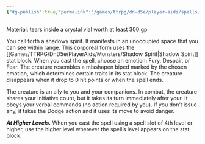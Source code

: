 ```yaml
---
{"dg-publish":true,"permalink":"/games/ttrpg/dn-d5e/player-aids/spells/level-3/summon-shadowspawn/","tags":["ttrpg/dnd/5e","concentration","verbal","somatic","material","spell"],"noteIcon":""}
---
```



Material: tears inside a crystal vial worth at least 300 gp

You call forth a shadowy spirit. It manifests in an unoccupied space that you can see within range. This corporeal form uses the [[Games/TTRPG/DnD5e/PlayerAids/Monsters/Shadow Spirit\|Shadow Spirit]] stat block. When you cast the spell, choose an emotion: Fury, Despair, or Fear. The creature resembles a misshapen biped marked by the chosen emotion, which determines certain traits in its stat block. The creature disappears when it drop to 0 hit points or when the spell ends.

The creature is an ally to you and your companions. In combat, the creature shares your initiative count, but it takes its turn immediately after your. It obeys your verbal commands (no action required by you). If you don’t issue any, it takes the Dodge action and it uses its move to avoid danger.

**_At Higher Levels._** When you cast the spell using a spell slot of 4th level or higher, use the higher level wherever the spell’s level appears on the stat block.